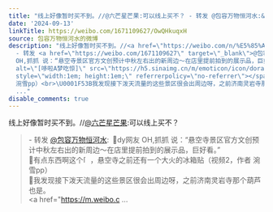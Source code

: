 ```yaml
---
title: "线上好像暂时买不到。//@六芒星芒果:可以线上买不？ - 转发 @包容万物恒河水:&ensp;\U0001F53Bdy网友 OH,抓抓 说：“悬空寺景区官方文创预计中秋左右出的新周边～在店..."
date: '2024-09-13'
linkTitle: https://weibo.com/1671109627/OwQHkuqxH
source: 包容万物恒河水的微博
description: "线上好像暂时买不到。//<a href=\"https://weibo.com/n/%E5%85%AD%E8%8A%92%E6%98%9F%E8%8A%92%E6%9E%9C\">@六芒星芒果</a>:可以线上买不？<br><blockquote>
  - 转发 <a href=\"https://weibo.com/1671109627\" target=\"_blank\">@包容万物恒河水</a>: \U0001F53Bdy网友
  OH,抓抓 说：“悬空寺景区官方文创预计中秋左右出的新周边～在店里提前拍到的展示品，巨好看。”<br>\U0001F53B有点东西啊这个<span class=\"url-icon\"><img
  alt=\"[哆啦A梦吃惊]\" src=\"https://h5.sinaimg.cn/m/emoticon/icon/doraemon/dr_01chijing-31d5542cca.png\"
  style=\"width:1em; height:1em;\" referrerpolicy=\"no-referrer\"></span>，悬空寺之前还有一个大火的冰箱贴（视频2，作者
  涴雪pp）<br>\U0001F53B我发现接下泼天流量的这些景区很会出周边呀，之前济南灵岩寺那个葫芦也是。<br><a href=\"https://m.weibo.c
  ..."
disable_comments: true
---
```

线上好像暂时买不到。//<a href="https://weibo.com/n/%E5%85%AD%E8%8A%92%E6%98%9F%E8%8A%92%E6%9E%9C">@六芒星芒果</a>:可以线上买不？<br><blockquote> - 转发 <a href="https://weibo.com/1671109627" target="_blank">@包容万物恒河水</a>: 🔻dy网友 OH,抓抓 说：“悬空寺景区官方文创预计中秋左右出的新周边～在店里提前拍到的展示品，巨好看。”<br>🔻有点东西啊这个<span class="url-icon"><img alt="[哆啦A梦吃惊]" src="https://h5.sinaimg.cn/m/emoticon/icon/doraemon/dr_01chijing-31d5542cca.png" style="width:1em; height:1em;" referrerpolicy="no-referrer"></span>，悬空寺之前还有一个大火的冰箱贴（视频2，作者 涴雪pp）<br>🔻我发现接下泼天流量的这些景区很会出周边呀，之前济南灵岩寺那个葫芦也是。<br><a href="https://m.weibo.c ...